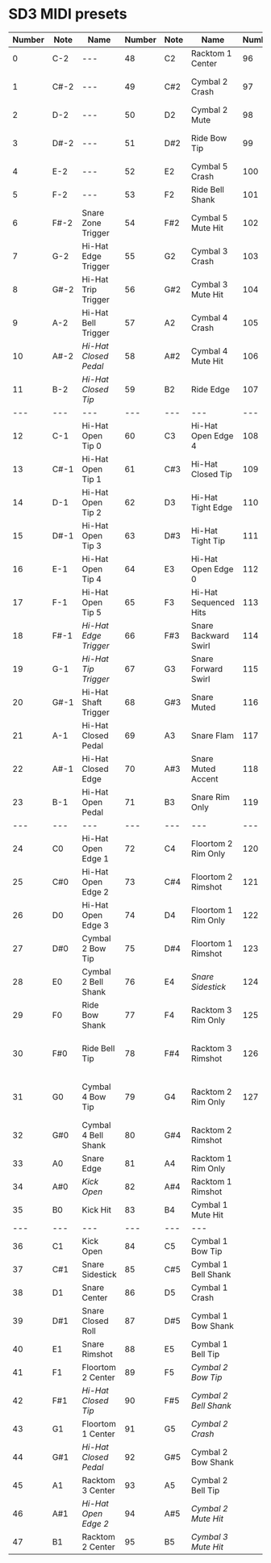 # SD3 MIDI presets

| Number | Note | Name | Number | Note | Name | Number | Note | Name
| --- | --- | --- | --- | --- | --- | --- | --- | --- |
0   | C-2  | --- | 48  | C2   | Racktom 1 Center | 96  | C6   | Cymbal 3 Bow Tip
1   | C#-2 | --- | 49  | C#2  | Cymbal 2 Crash | 97  | C#6  | Cymbal 3 Bell Shank
2   | D-2  | --- | 50  | D2   | Cymbal 2 Mute | 98  | D6   | _Cymbal 3 Crash_
3   | D#-2 | --- | 51  | D#2  | Ride Bow Tip | 99  | D#6  | Cymbal 3 Bow Shank
4   | E-2  | --- | 52  | E2   | Cymbal 5 Crash | 100 | E6   | Cymbal 3 Bell Tip
5   | F-2  | --- | 53  | F2   | Ride Bell Shank | 101 | F6   | _Cymbal 4 Bow Tip_
6   | F#-2 | Snare Zone Trigger | 54  | F#2  | Cymbal 5 Mute Hit | 102 | F#6  | _Cymbal 4 Bell Shank_
7   | G-2  | Hi-Hat Edge Trigger | 55  | G2   | Cymbal 3 Crash | 103 | G6   | _Cymbal 4 Crash_
8   | G#-2 | Hi-Hat Trip Trigger | 56  | G#2  | Cymbal 3 Mute Hit | 104 | G#6  | Cymbal 4 Bow Shank
9   | A-2  | Hi-Hat Bell Trigger | 57  | A2   | Cymbal 4 Crash | 105 | A6   | Cymbal 4 Bell Tip
10  | A#-2 | _Hi-Hat Closed Pedal_ | 58  | A#2  | Cymbal 4 Mute Hit | 106 | A#6  | _Cymbal 4 Mute Hit_
11  | B-2  | _Hi-Hat Closed Tip_ | 59  | B2   | Ride Edge | 107 | B6   | _Cymbal 5 Mute Hit_
| --- | --- | --- | --- | --- | --- | --- | --- | --- |
12  | C-1  | Hi-Hat Open Tip 0 | 60  | C3   | Hi-Hat Open Edge 4 | 108 | C7   | Cymbal 5 Bow Tip
13  | C#-1 | Hi-Hat Open Tip 1 | 61  | C#3  | Hi-Hat Closed Tip | 109 | C#7  | Cymbal 5 Bell Shank
14  | D-1  | Hi-Hat Open Tip 2 | 62  | D3   | Hi-Hat Tight Edge | 110 | D7   | _Cymbal 5 Crash_
15  | D#-1 | Hi-Hat Open Tip 3 | 63  | D#3  | Hi-Hat Tight Tip | 111 | D#7  | Cymbal 5 Bow Shank
16  | E-1  | Hi-Hat Open Tip 4 | 64  | E3   | Hi-Hat Open Edge 0 | 112 | E7   | Cymbal 5 Bell Tip
17  | F-1  | Hi-Hat Open Tip 5 | 65  | F3   | Hi-Hat Sequenced Hits | 113 | F7   | _Ride Bow Tip_
18  | F#-1 | _Hi-Hat Edge Trigger_ | 66  | F#3  | Snare Backward Swirl | 114 | F#7  | _Ride Bell Shank_
19  | G-1  | _Hi-Hat Tip Trigger_ | 67  | G3   | Snare Forward Swirl | 115 | G7   | _Ride Edge_
20  | G#-1 | Hi-Hat Shaft Trigger | 68  | G#3  | Snare Muted | 116 | G#7  | _Ride Bow Shank_
21  | A-1  | Hi-Hat Closed Pedal | 69  | A3   | Snare Flam | 117 | A7   | _Ride Bell Tip_
22  | A#-1 | Hi-Hat Closed Edge | 70  | A#3  | Snare Muted Accent | 118 | A#7  | Ride Mute Hit
23  | B-1  | Hi-Hat Open Pedal | 71  | B3   | Snare Rim Only | 119 | B7   | Hi-Hat Closed Bell 
| --- | --- | --- | --- | --- | --- | --- | --- | --- |
24  | C0   | Hi-Hat Open Edge 1 | 72  | C4   | Floortom 2 Rim Only | 120 | C8   | Hi-Hat Open Bell 0
25  | C#0  | Hi-Hat Open Edge 2 | 73  | C#4  | Floortom 2 Rimshot | 121 | C#8  | Hi-Hat Open Bell 1
26  | D0   | Hi-Hat Open Edge 3 | 74  | D4   | Floortom 1 Rim Only | 122 | D8   | Hi-Hat Open Bell 2
27  | D#0  | Cymbal 2 Bow Tip | 75  | D#4  | Floortom 1 Rimshot | 123 | D#8  | Hi-Hat Open Bell 3
28  | E0   | Cymbal 2 Bell Shank | 76  | E4   | _Snare Sidestick_ | 124 | E8   | Hi-Hat Open Bell 4
29  | F0   | Ride Bow Shank | 77  | F4   | Racktom 3 Rim Only | 125 | F8   | Snare Off Center
30  | F#0  | Ride Bell Tip | 78  | F#4  | Racktom 3 Rimshot | 126 | F#8  | Snare Backward Brush Trigger
31  | G0   | Cymbal 4 Bow Tip | 79  | G4   | Racktom 2 Rim Only | 127 | G8   | Snare Forward Brush Trigger
32  | G#0  | Cymbal 4 Bell Shank | 80  | G#4  | Racktom 2 Rimshot
33  | A0   | Snare Edge | 81  | A4   | Racktom 1 Rim Only
34  | A#0  | _Kick Open_ | 82  | A#4  | Racktom 1 Rimshot
35  | B0   | Kick Hit | 83  | B4   | Cymbal 1 Mute Hit
| --- | --- | --- | --- | --- | --- |
36  | C1   | Kick Open | 84  | C5   | Cymbal 1 Bow Tip
37  | C#1  | Snare Sidestick | 85  | C#5  | Cymbal 1 Bell Shank
38  | D1   | Snare Center | 86  | D5   | Cymbal 1 Crash
39  | D#1  | Snare Closed Roll | 87  | D#5  | Cymbal 1 Bow Shank
40  | E1   | Snare Rimshot | 88  | E5   | Cymbal 1 Bell Tip
41  | F1   | Floortom 2 Center | 89  | F5   | _Cymbal 2 Bow Tip_
42  | F#1  | _Hi-Hat Closed Tip_ | 90  | F#5  | _Cymbal 2 Bell Shank_
43  | G1   | Floortom 1 Center | 91  | G5   | _Cymbal 2 Crash_
44  | G#1  | _Hi-Hat Closed Pedal_ | 92  | G#5  | Cymbal 2 Bow Shank
45  | A1   | Racktom 3 Center | 93  | A5   | Cymbal 2 Bell Tip
46  | A#1  | _Hi-Hat Open Edge 2_ | 94  | A#5  | _Cymbal 2 Mute Hit_
47  | B1   | Racktom 2 Center | 95  | B5   | _Cymbal 3 Mute Hit_

